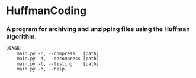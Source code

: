 # HuffmanCoding

### A program for archiving and unzipping files using the Huffman algorithm.
```
USAGE:
    main.py -c, --compress   [path]
    main.py -d, --decompress [path]
    main.py -l, --listing    [path]
    main.py -h, --help
```